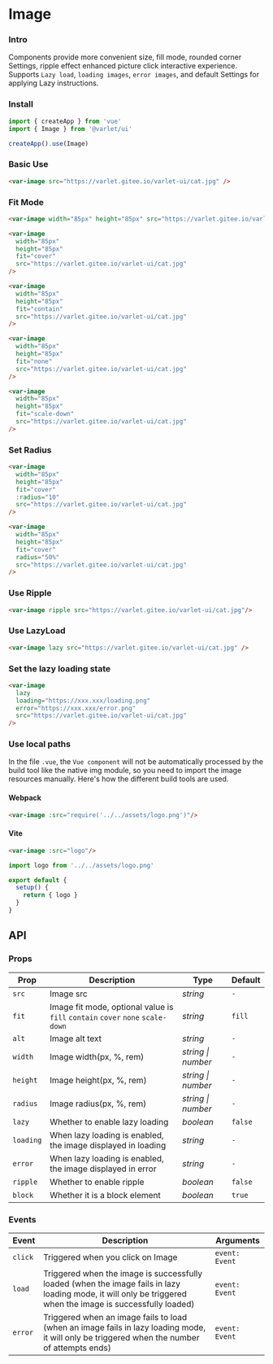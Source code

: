 # Image

### Intro

Components provide more convenient size, fill mode, rounded corner Settings,
ripple effect enhanced picture click interactive experience.
Supports `Lazy load`, `loading images`, `error images`, and default Settings for applying Lazy instructions.

### Install

```js
import { createApp } from 'vue'
import { Image } from '@varlet/ui'

createApp().use(Image)
```

### Basic Use

```html
<var-image src="https://varlet.gitee.io/varlet-ui/cat.jpg" />
```

### Fit Mode

```html
<var-image width="85px" height="85px" src="https://varlet.gitee.io/varlet-ui/cat.jpg" />

<var-image 
  width="85px" 
  height="85px"
  fit="cover" 
  src="https://varlet.gitee.io/varlet-ui/cat.jpg" 
/>

<var-image 
  width="85px"
  height="85px" 
  fit="contain"
  src="https://varlet.gitee.io/varlet-ui/cat.jpg" 
/>

<var-image 
  width="85px"
  height="85px"
  fit="none"
  src="https://varlet.gitee.io/varlet-ui/cat.jpg"
/>

<var-image 
  width="85px"
  height="85px" 
  fit="scale-down"
  src="https://varlet.gitee.io/varlet-ui/cat.jpg" 
/>
```

### Set Radius

```html
<var-image
  width="85px"
  height="85px"
  fit="cover"
  :radius="10"
  src="https://varlet.gitee.io/varlet-ui/cat.jpg"
/>

<var-image
  width="85px"
  height="85px"
  fit="cover"
  radius="50%"
  src="https://varlet.gitee.io/varlet-ui/cat.jpg"
/>
```

### Use Ripple

```html
<var-image ripple src="https://varlet.gitee.io/varlet-ui/cat.jpg"/>
```

### Use LazyLoad

```html
<var-image lazy src="https://varlet.gitee.io/varlet-ui/cat.jpg" />
```

### Set the lazy loading state

```html
<var-image 
  lazy
  loading="https://xxx.xxx/loading.png"
  error="https://xxx.xxx/error.png"
  src="https://varlet.gitee.io/varlet-ui/cat.jpg"
/>
```

### Use local paths
In the file `.vue`,
the `Vue component` will not be automatically processed by the build tool like the native img module, 
so you need to import the image resources manually.
Here's how the different build tools are used.

#### Webpack

```html
<var-image :src="require('../../assets/logo.png')"/>
```

#### Vite
```html
<var-image :src="logo"/>
```

```js
import logo from '../../assets/logo.png'

export default {
  setup() {
    return { logo }
  }
}
```

## API

### Props

| Prop | Description | Type | Default | 
| --- | --- | --- | --- | 
| `src` | Image src | _string_ | `-` |
| `fit` | Image fit mode, optional value is `fill` `contain` `cover` `none` `scale-down` | _string_ | `fill` |
| `alt` | Image alt text | _string_ | `-` |
| `width` | Image width(px, %, rem) | _string \| number_ | `-` |
| `height` | Image height(px, %, rem) | _string \| number_ | `-` |
| `radius` | Image radius(px, %, rem) | _string \| number_ | `-` |
| `lazy` | Whether to enable lazy loading | _boolean_ | `false` |
| `loading` | When lazy loading is enabled, the image displayed in loading | _string_ | `-` |
| `error` | When lazy loading is enabled, the image displayed in error | _string_ | `-` |
| `ripple` | Whether to enable ripple | _boolean_ | `false` |
| `block` | Whether it is a block element | _boolean_ | `true` |

### Events

| Event | Description | Arguments |
| --- | --- | --- |
| `click` | Triggered when you click on Image | `event: Event` |
| `load` | Triggered when the image is successfully loaded (when the image fails in lazy loading mode, it will only be triggered when the image is successfully loaded) | `event: Event` |
| `error` | Triggered when an image fails to load (when an image fails in lazy loading mode, it will only be triggered when the number of attempts ends) | `event: Event` |